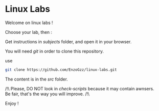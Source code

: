 # Linux Labs

Welcome on linux labs !

Choose your lab, then :

Get instructions in *subjects* folder, and open it in your browser.

You will need *git* in order to clone this repository.

use
```bash
git clone https://github.com/EnzoGzz/linux-labs.git
```

The content is in the *src* folder.

/!\ Please, DO NOT look in *check-scripts* because it may contain awnsers. Be fair, that's the way you will improve. /!\

Enjoy !
